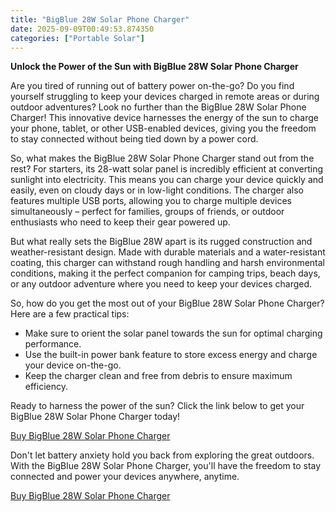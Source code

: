 ```yaml
---
title: "BigBlue 28W Solar Phone Charger"
date: 2025-09-09T00:49:53.874350
categories: ["Portable Solar"]
---
```

**Unlock the Power of the Sun with BigBlue 28W Solar Phone Charger**

Are you tired of running out of battery power on-the-go? Do you find yourself struggling to keep your devices charged in remote areas or during outdoor adventures? Look no further than the BigBlue 28W Solar Phone Charger! This innovative device harnesses the energy of the sun to charge your phone, tablet, or other USB-enabled devices, giving you the freedom to stay connected without being tied down by a power cord.

So, what makes the BigBlue 28W Solar Phone Charger stand out from the rest? For starters, its 28-watt solar panel is incredibly efficient at converting sunlight into electricity. This means you can charge your device quickly and easily, even on cloudy days or in low-light conditions. The charger also features multiple USB ports, allowing you to charge multiple devices simultaneously – perfect for families, groups of friends, or outdoor enthusiasts who need to keep their gear powered up.

But what really sets the BigBlue 28W apart is its rugged construction and weather-resistant design. Made with durable materials and a water-resistant coating, this charger can withstand rough handling and harsh environmental conditions, making it the perfect companion for camping trips, beach days, or any outdoor adventure where you need to keep your devices charged.

So, how do you get the most out of your BigBlue 28W Solar Phone Charger? Here are a few practical tips:

* Make sure to orient the solar panel towards the sun for optimal charging performance.
* Use the built-in power bank feature to store excess energy and charge your device on-the-go.
* Keep the charger clean and free from debris to ensure maximum efficiency.

Ready to harness the power of the sun? Click the link below to get your BigBlue 28W Solar Phone Charger today!

[Buy BigBlue 28W Solar Phone Charger](https://www.amazon.com/dp/B071G4CQSR)

Don't let battery anxiety hold you back from exploring the great outdoors. With the BigBlue 28W Solar Phone Charger, you'll have the freedom to stay connected and power your devices anywhere, anytime.

[Buy BigBlue 28W Solar Phone Charger](https://www.amazon.com/dp/B071G4CQSR)
